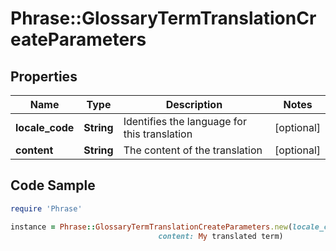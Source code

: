 # Phrase::GlossaryTermTranslationCreateParameters

## Properties

Name | Type | Description | Notes
------------ | ------------- | ------------- | -------------
**locale_code** | **String** | Identifies the language for this translation | [optional] 
**content** | **String** | The content of the translation | [optional] 

## Code Sample

```ruby
require 'Phrase'

instance = Phrase::GlossaryTermTranslationCreateParameters.new(locale_code: en-US,
                                 content: My translated term)
```


